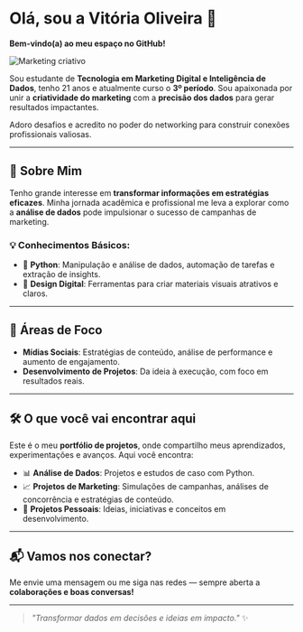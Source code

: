 # Olá, sou a Vitória Oliveira 👋  
**Bem-vindo(a) ao meu espaço no GitHub!**

![Marketing criativo](https://media.giphy.com/media/gULIRc6vbkE5WZBbVs/giphy.gif)

Sou estudante de **Tecnologia em Marketing Digital e Inteligência de Dados**, tenho 21 anos e atualmente curso o **3º período**. Sou apaixonada por unir a **criatividade do marketing** com a **precisão dos dados** para gerar resultados impactantes.

Adoro desafios e acredito no poder do networking para construir conexões profissionais valiosas.

---

## 🎯 Sobre Mim

Tenho grande interesse em **transformar informações em estratégias eficazes**. Minha jornada acadêmica e profissional me leva a explorar como a **análise de dados** pode impulsionar o sucesso de campanhas de marketing.

### 💡 Conhecimentos Básicos:

- 🐍 **Python**: Manipulação e análise de dados, automação de tarefas e extração de insights.  
- 🎨 **Design Digital**: Ferramentas para criar materiais visuais atrativos e claros.

---

## 🚀 Áreas de Foco

- **Mídias Sociais**: Estratégias de conteúdo, análise de performance e aumento de engajamento.  
- **Desenvolvimento de Projetos**: Da ideia à execução, com foco em resultados reais.

---

## 🛠️ O que você vai encontrar aqui

Este é o meu **portfólio de projetos**, onde compartilho meus aprendizados, experimentações e avanços. Aqui você encontra:

- 📊 **Análise de Dados**: Projetos e estudos de caso com Python.  
- 📈 **Projetos de Marketing**: Simulações de campanhas, análises de concorrência e estratégias de conteúdo.  
- 🌱 **Projetos Pessoais**: Ideias, iniciativas e conceitos em desenvolvimento.

---

## 📬 Vamos nos conectar?

Me envie uma mensagem ou me siga nas redes — sempre aberta a **colaborações e boas conversas!**

---

> _"Transformar dados em decisões e ideias em impacto."_ ✨
